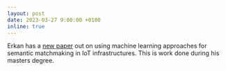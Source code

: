 ```yaml
---
layout: post
date: 2023-03-27 9:00:00 +0100
inline: true
---
```


Erkan has a [new paper](https://doi.org/10.1109/ACCESS.2023.3259360) out on using machine learning approaches for semantic matchmaking in IoT infrastructures. This is work done during his masters degree.
